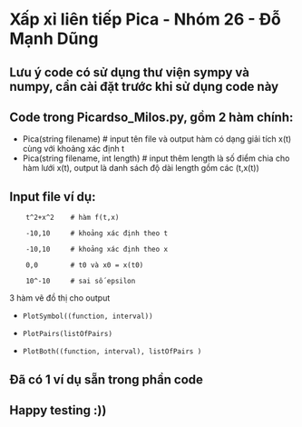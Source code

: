 # Xấp xỉ liên tiếp Pica - Nhóm 26 - Đỗ Mạnh Dũng

## Lưu ý code có sử dụng thư viện sympy và numpy, cần cài đặt trước khi sử dụng code này

## Code trong Picardso_Milos.py, gồm 2 hàm chính:

- Pica(string filename)               # input tên file và output hàm có dạng giải tích x(t) cùng với khoảng xác định t
- Pica(string filename, int length)   # input thêm length là số điểm chia cho hàm lưới x(t), output là danh sách độ dài length gồm các (t,x(t))

## Input file ví dụ:

```
    t^2+x^2    # hàm f(t,x)

    -10,10     # khoảng xác định theo t

    -10,10     # khoảng xác định theo x

    0,0        # t0 và x0 = x(t0)

    10^-10     # sai số epsilon
```

3 hàm vẽ đồ thị cho output

- `PlotSymbol((function, interval))`

- `PlotPairs(listOfPairs)`

- `PlotBoth((function, interval), listOfPairs )`

## Đã có 1 ví dụ sẵn trong phần code

## Happy testing :))

